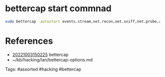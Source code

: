 # bettercap start commnad
```bash
sudo bettercap -autostart events.stream,net.recon,net.sniff,net.probe,arp.spoof,any.proxy
```

# References
- [20221003150225](/zet/20221003150225/README.md) bettercap
- ~/kb/hacking/lan/bettercap-options.md

Tags:
    #assorted #hacking #bettercap
